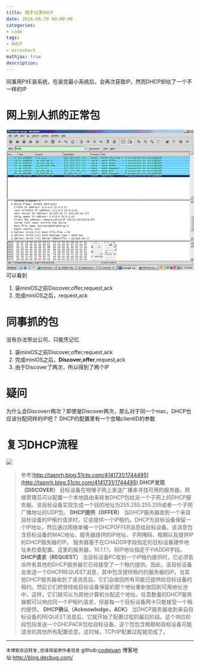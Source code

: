 ```yaml
---
title: 随手记录DHCP
date: 2016-08-29 00:00:00
categories:
- code
tags: 
- DHCP
- wireshark
mathjax: true
description: 
---
```


同事用PXE装系统，在装完最小系统后，会再次获取IP，然而DHCP却给了一个不一样的IP

<!--more-->
# 网上别人抓的正常包
![get](https://github.com/CodeJuan/blog/raw/master/source/image/dhcp/pxe_dhcp_normal.jpg)
可以看到
1. 装miniOS之前Discover,offer,request,ack
2. 完成miniOS之后，request,ack

# 同事抓的包
没有办法带出公司，只能凭记忆
1. 装miniOS之前Discover,offer,request,ack
2. 完成miniOS之后，**Discover,offer**,request,ack
3. 由于Discover了两次，所以得到了两个IP


# 疑问
为什么会Discoverr两次？即使是Discover两次，那么对于同一个mac，DHCP也应该分配同样的IP吧？
DHCP的配置里有一个忽略clientID的参数

# 复习DHCP流程
![](http://s3.51cto.com/wyfs02/M02/7B/63/wKioL1bM12-TVB73AAKfYIzxVJg695.png)

> 参考[http://tasnrh.blog.51cto.com/4141731/1744495](http://tasnrh.blog.51cto.com/4141731/1744495)
**DHCP发现（DISCOVER）**
目标设备在物理子网上发送广播来寻找可用的服务器。网络管理员可以配置一个本地路由来转发DHCP包给另一个子网上的DHCP服务器。该目标设备实现生成一个目的地址为255.255.255.255或者一个子网广播地址的UDP包。
**DHCP提供（OFFER）**
当DHCP服务器收到一个来自目标设备的IP租约请求时，它会提供一个IP租约。DHCP为目标设备保留一个IP地址，然后通过网络单播一个DHCPOFFER消息给目标设备。该消息包含目标设备的MAC地址、服务器提供的IP地址、子网掩码、租期以及提供IP的DHCP服务器的IP。
服务器基于在CHADDR字段指定的目标设备硬件地址来检查配置。这里的服务器，10.1.1.1，将IP地址指定于YIADDR字段。
**DHCP请求（REQUEST）**
当目标设备PC收到一个IP租约提供时，它必须告诉所有其他的DHCP服务器它已经接受了一个租约提供。因此，该目标设备会发送一个DHCPREQUEST消息，其中包含提供租约的服务器的IP。当其他DHCP服务器收到了该消息后，它们会收回所有可能已提供给目标设备的租约。然后它们把曾经给目标设备保留的那个地址重新放回到可用地址池中，这样，它们就可以为其他计算机分配这个地址。任意数量的DHCP服务器都可以响应同一个IP租约请求，但是每一个目标设备网卡只能接受一个租约提供。
**DHCP确认（Acknowledge，ACK）**
当DHCP服务器收到来自目标设备的REQUEST消息后，它就开始了配置过程的最后阶段。这个响应阶段包括发送一个DHCPACK包给目标设备。这个包包含租期和目标设备可能请求的其他所有配置信息。这时候，TCP/IP配置过程就完成了。



----------------------------

`本博客欢迎转发,但请保留原作者信息`
github:[codejuan](https://github.com/CodeJuan)
博客地址:http://blog.decbug.com/


